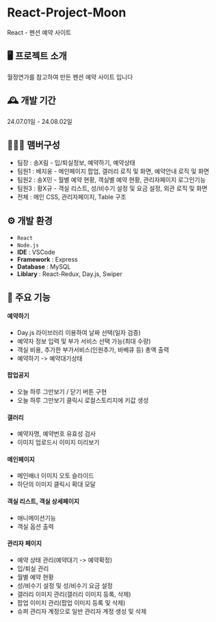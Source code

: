 # React-Project-Moon
React - 펜션 예약 사이트

## 🖥️ 프로젝트 소개
월정연가를 참고하여 만든 펜션 예약 사이트 입니다

## 🕰️ 개발 기간
24.07.01일 - 24.08.02일

## 🧑‍🤝‍🧑 맴버구성
- 팀장 : 송X림 - 입/퇴실정보, 예약하기, 예약상태
- 팀원1 : 배지웅 - 메인페이지 팝업, 갤러리 로직 및 화면, 예약안내 로직 및 화면
- 팀원2 : 송X민 - 월별 예약 현황, 객실별 예약 현황, 관리자페이지 로그인기능
- 팀원3 : 황X규 - 객실 리스트, 성/비수기 설정 및 요금 설정, 외관 로직 및 화면
- 전체 : 메인 CSS, 관리자페이지, Table 구조

## ⚙️ 개발 환경
- `React` 
- `Node.js`
- **IDE** : VSCode
- **Framework** : Express
- **Database** : MySQL
- **Liblary** : React-Redux, Day.js, Swiper

## 📌 주요 기능
#### 예약하기 
- Day.js 라이브러리 이용하여 날짜 선택(일자 검증)
- 예약자 정보 입력 및 부가 서비스 선택 가능(최대 수량)
- 객실 비용, 추가한 부가서비스(인원추가, 바베큐 등) 총액 출력
- 예약하기 -> 예약대기상태 
#### 팝업공지
- 오늘 하루 그만보기 / 닫기 버튼 구현
- 오늘 하루 그만보기 클릭시 로컬스토리지에 키값 생성
#### 갤러리
-  예약자명, 예약번호 유효성 검사
-  이미지 업로드시 이미지 미리보기
#### 메인페이지
- 메인배너 이미지 오토 슬라이드
- 하단의 이미지 클릭시 확대 모달
#### 객실 리스트, 객실 상세페이지
- 애니메이션기능
- 객실 옵션 출력
#### 관리자 페이지
- 예약 상태 관리(예약대기 -> 예약확정)
- 입/퇴실 관리
- 월별 예약 현황
- 성/비수기 설정 및 성/비수기 요금 설정
- 갤러리 이미지 관리(갤러리 이미지 등록, 삭제)
- 팝업 이미지 관리(팝업 이미지 등록 및 삭제)
- 슈퍼 관리자 계정으로 일반 관리자 계정 생성 및 삭제

